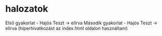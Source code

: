 # halozatok
Első gyakorlat - Hajós Teszt -> elírva
Második gyakorlat - Hajós Teszt -> elírva (hiperhivatkozást az index.html oldalon használtam)
